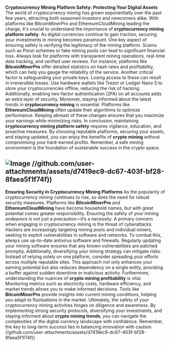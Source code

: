 **Cryptocurrency Mining Platform Safety: Protecting Your Digital Assets**
The world of cryptocurrency mining has grown exponentially over the past few years, attracting both seasoned investors and newcomers alike. With platforms like BitcoinMinerPro and EthereumCloudMining leading the charge, it's crucial to understand the importance of **cryptocurrency mining platform safety**. As digital currencies continue to gain traction, securing your investments in mining becomes paramount.
One key aspect of ensuring safety is verifying the legitimacy of the mining platform. Scams such as Ponzi schemes or fake mining pools can lead to significant financial loss. Always look for platforms with transparent mining operations, real-time data tracking, and verified user reviews. For instance, platforms like **BitcoinMinerPro** offer detailed statistics on hash rates and profitability, which can help you gauge the reliability of the service.
Another critical factor is safeguarding your private keys. Losing access to these can result in irreversible losses. Use hardware wallets like Trezor or Ledger Nano S to store your cryptocurrencies offline, reducing the risk of hacking. Additionally, enabling two-factor authentication (2FA) on all accounts adds an extra layer of security.
Moreover, staying informed about the latest trends in **cryptocurrency mining** is essential. Platforms like **EthereumCloudMining** often update their algorithms to optimize performance. Keeping abreast of these changes ensures that you maximize your earnings while minimizing risks.
In conclusion, maintaining **cryptocurrency mining platform safety** requires vigilance, education, and proactive measures. By choosing reputable platforms, securing your assets, and staying updated, you can enjoy the benefits of **crypto mining** without compromising your hard-earned profits. Remember, a safe mining environment is the foundation of sustainable success in the crypto space. 

![Image](https://github.com/user-attachments/assets/4a25d116-2220-4385-b08e-f287af8fcbc4)
 //github.com/user-attachments/assets/d7419ec9-dc67-403f-bf28-8faea5f1f74f))
---
**Ensuring Security in Cryptocurrency Mining Platforms**
As the popularity of cryptocurrency mining continues to rise, so does the need for robust security measures. Platforms like **BitcoinMinerPro** and **EthereumCloudMining** have become household names, but with great potential comes greater responsibility. Ensuring the safety of your mining endeavors is not just a precaution—it’s a necessity.
A primary concern when engaging in cryptocurrency mining is the threat of cyberattacks. Hackers are increasingly targeting mining pools and individual miners, seeking to exploit vulnerabilities in software and networks. To combat this, always use up-to-date antivirus software and firewalls. Regularly updating your mining software ensures that any known vulnerabilities are patched promptly.
Additionally, diversifying your mining strategy can mitigate risks. Instead of relying solely on one platform, consider spreading your efforts across multiple reputable sites. This approach not only enhances your earning potential but also reduces dependency on a single entity, providing a buffer against sudden downtime or malicious activity.
Furthermore, understanding the nuances of **crypto mining profitability** is vital. Monitoring metrics such as electricity costs, hardware efficiency, and market trends allows you to make informed decisions. Tools like **BitcoinMinerPro** provide insights into current mining conditions, helping you adapt to fluctuations in the market.
Ultimately, the safety of your cryptocurrency mining activities hinges on diligence and awareness. By implementing strong security protocols, diversifying your investments, and staying informed about **crypto mining trends**, you can navigate the complexities of the digital currency landscape with confidence. Remember, the key to long-term success lies in balancing innovation with caution. 
 //github.com/user-attachments/assets/d7419ec9-dc67-403f-bf28-8faea5f1f74f))
